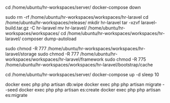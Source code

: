 cd /home/ubuntu/hr-workspaces/server/
docker-compose down

sudo rm -rf /home/ubuntu/hr-workspaces/workspaces/hr-laravel
cd /home/ubuntu/hr-workspaces/release/
mkdir hr-laravel
tar -xzvf laravel-build.tar.gz -C hr-laravel
mv hr-laravel/ /home/ubuntu/hr-workspaces/workspaces/
cd /home/ubuntu/hr-workspaces/workspaces/hr-laravel/
composer dump-autoload

sudo chmod -R 777 /home/ubuntu/hr-workspaces/workspaces/hr-laravel/storage
sudo chmod -R 777 /home/ubuntu/hr-workspaces/workspaces/hr-laravel/framework
sudo chmod -R 775 /home/ubuntu/hr-workspaces/workspaces/hr-laravel/bootstrap/cache

cd /home/ubuntu/hr-workspaces/server/
docker-compose up -d
sleep 10

docker exec php php artisan db:wipe
docker exec php php artisan migrate --seed
docker exec php php artisan es:create
docker exec php php artisan es:migrate
